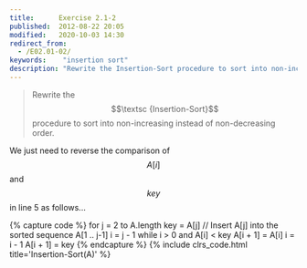 ```yaml
---
title:      Exercise 2.1-2
published:  2012-08-22 20:05
modified:   2020-10-03 14:30
redirect_from:
  - /E02.01-02/
keywords:    "insertion sort"
description: "Rewrite the Insertion-Sort procedure to sort into non-increasing instead of non-decreasing order."
---
```


> Rewrite the $$\textsc {Insertion-Sort}$$ procedure to sort into non-increasing instead of non-decreasing order.

We just need to reverse the comparison of $$A[i]$$ and $$key$$ in line 5 as follows...

{% capture code %}
for j = 2 to A.length
    key = A[j]
    // Insert A[j] into the sorted sequence A[1 .. j-1]
    i = j - 1
    while i > 0 and A[i] < key
        A[i + 1] = A[i]
        i = i - 1
    A[i + 1] = key
{% endcapture %}
{% include clrs_code.html title='Insertion-Sort(A)' %}
